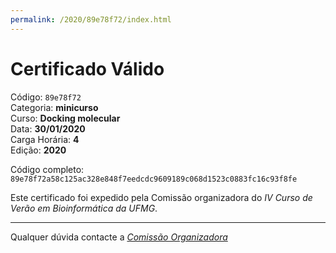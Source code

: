 ```yaml
---
permalink: /2020/89e78f72/index.html
---
```


# Certificado Válido

Código: `89e78f72`<br>
Categoria: **minicurso**<br>
Curso: **Docking molecular**<br>
Data: **30/01/2020**<br>
Carga Horária: **4**<br>
Edição: **2020**<br>


Código completo: `89e78f72a58c125ac328e848f7eedcdc9609189c068d1523c0883fc16c93f8fe`


Este certificado foi expedido pela Comissão organizadora do *IV Curso de Verão em Bioinformática da UFMG*.

----

Qualquer dúvida contacte a [_Comissão Organizadora_](<mailto:cursobioinfoufmg@gmail.com$subject=[Certificados]>)

